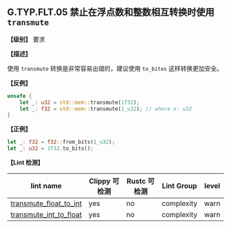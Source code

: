 ## G.TYP.FLT.05 禁止在浮点数和整数相互转换时使用 `transmute`

**【级别】** 要求

**【描述】**

使用 `transmute` 转换是非常容易出错的，建议使用 `to_bites` 这样转换更加安全。

**【反例】**

```rust
unsafe {
    let _: u32 = std::mem::transmute(1f32);
    let _: f32 = std::mem::transmute(1_u32); // where x: u32
}
```

**【正例】**

```rust
let _: f32 = f32::from_bits(1_u32);
let _: u32 = 1f32.to_bits();
```

**【Lint 检测】**

| lint name                                                    | Clippy 可检测 | Rustc 可检测 | Lint Group | level |
| ------------------------------------------------------------ | ------------- | ------------ | ---------- | ----- |
| [transmute_float_to_int](https://rust-lang.github.io/rust-clippy/master/#transmute_float_to_int) | yes           | no           | complexity | warn  |
| [transmute_int_to_float](https://rust-lang.github.io/rust-clippy/master/#transmute_int_to_float) | yes           | no           | complexity | warn  |

